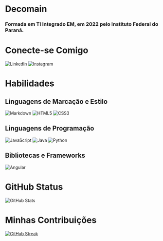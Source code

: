 # Decomain
### Formada em TI Integrado EM, em 2022 pelo Instituto Federal do Paraná.

# Conecte-se Comigo
[![LinkedIn](https://img.shields.io/badge/LinkedIn-000?style=for-the-badge&logo=linkedin&logoColor=0E76A8)](https://www.linkedin.com/in/karine-biskoski-decomain-52693b226/) [![Instagram](https://img.shields.io/badge/Instagram-000?style=for-the-badge&logo=instagram)](https://www.instagram.com/decomain/)

# Habilidades
## Linguagens de Marcação e Estilo 
![Markdown](https://img.shields.io/badge/Markdown-000?style=for-the-badge&logo=markdown) 	![HTML5](https://img.shields.io/badge/HTML5-000?style=for-the-badge&logo=html5) ![CSS3](https://img.shields.io/badge/CSS3-000?style=for-the-badge&logo=css3&logoColor=264CE4)
## Linguagens de Programação
![JavaScript](https://img.shields.io/badge/JavaScript-000?style=for-the-badge&logo=javascript) ![Java](https://img.shields.io/badge/Java-000?style=for-the-badge&logo=java)
 ![Python](https://img.shields.io/badge/Python-000?style=for-the-badge&logo=python)
## Bibliotecas e Frameworks
![Angular](https://img.shields.io/badge/Angular-000?style=for-the-badge&logo=angular&logoColor=C3002F)



# GitHub Status
![GitHub Stats](https://github-readme-stats.vercel.app/api?username=SEUUSERNAME&theme=transparent&bg_color=000&border_color=30A3DC&show_icons=true&icon_color=30A3DC&title_color=E94D5F&text_color=FFF)

# Minhas Contribuições
[![GitHub Streak](https://streak-stats.demolab.com/?user=SEUUSERNAME&theme=bear&background=000&border=30A3DC&dates=FFF)](https://git.io/streak-stats)
